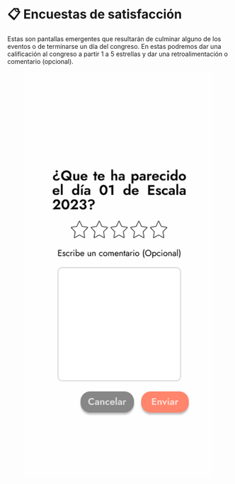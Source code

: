 # 📋 Encuestas de satisfacción

Estas son pantallas emergentes que resultarán de culminar alguno de los eventos o de terminarse un día del congreso. En estas podremos dar una calificación al congreso a partir 1 a 5 estrellas y dar una retroalimentación o comentario (opcional).

<figure><img src="../.gitbook/assets/iPhone_14_-_Encuesta_de_satisfaccion_del_congreso.png" alt=""><figcaption></figcaption></figure>
